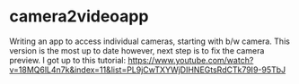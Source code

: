 # camera2videoapp
Writing an app to access individual cameras, starting with b/w camera. This version is the most up to date however, next step is to fix the camera preview. I got up to this tutorial: https://www.youtube.com/watch?v=18MQ6lL4n7k&index=11&list=PL9jCwTXYWjDIHNEGtsRdCTk79I9-95TbJ
